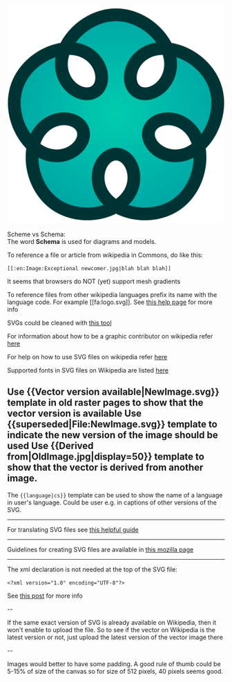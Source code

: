 ![logo](./symbol/2-optimized.svg)

Scheme vs Schema:  
The word **Schema** is used for diagrams and models.

To reference a file or article from wikipedia in Commons, do like this:

    [[:en:Image:Exceptional newcomer.jpg|blah blah blah]]

It seems that browsers do NOT (yet) support mesh gradients

To reference files from other wikipedia languages prefix its name with the language code.
For example [[fa:logo.svg]]. See [this help page](https://en.wikipedia.org/wiki/Help:Interlanguage_links) for more info

SVGs could be cleaned with [this tool](https://github.com/RazrFalcon/svgcleaner)

For information about how to be a graphic contributor on wikipedia refer [here](https://en.wikipedia.org/wiki/Wikipedia:Graphics_Lab)

For help on how to use SVG files on wikipedia refer [here](https://commons.wikimedia.org/wiki/Help:SVG)

Supported fonts in SVG files on Wikipedia are listed [here](https://meta.wikimedia.org/wiki/SVG_fonts)

Use {{Vector version available|NewImage.svg}} template in old raster pages to show that the vector version is available
Use {{superseded|File:NewImage.svg}} template to indicate the new version of the image should be used
Use {{Derived from|OldImage.jpg|display=50}} template to show that the vector is derived from another image.
---

The `{{language|cs}}` template can be used to show the name of a language in user's language.
Could be user e.g. in captions of other versions of the SVG.

---

For translating SVG files see [this helpful guide](https://commons.wikimedia.org/wiki/Commons:Translation_possible/Learn_more)

---

Guidelines for creating  SVG files are available in [this mozilla page](https://developer.mozilla.org/en-US/docs/Mozilla/Developer_guide/SVG_Guidelines)

---

The xml declaration is not needed at the top of the SVG file:

    <?xml version="1.0" encoding="UTF-8"?>

See [this post](https://stackoverflow.com/q/38169475) for more info

--

If the same exact version of SVG is already available on Wikipedia, then it
won't enable to upload the file. So to see if the vector on Wikipedia is the
latest version or not, just upload the latest version of the vector image there

--

Images would better to have some padding. A good rule of thumb could be 5-15% of
size of the canvas so for size of 512 pixels, 40 pixels seems good.
